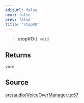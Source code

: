 ```yaml
---
editUrl: false
next: false
prev: false
title: "stopVO"
---
```


> **stopVO**(): `void`

## Returns

`void`

## Source

[src/audio/VoiceOverManager.ts:57](https://github.com/relishinc/dill-pixel/blob/c79d8e8552aaa0f13a29535c819ae67d025b4669/src/audio/VoiceOverManager.ts#L57)
